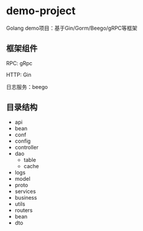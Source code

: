 # demo-project
Golang demo项目：基于Gin/Gorm/Beego/gRPC等框架

## 框架组件
RPC: gRpc

HTTP: Gin

日志服务：beego

## 目录结构
- api
- bean
- conf
- config      
- controller 
- dao        
    - table  
    - cache
- logs 
- model
- proto      
- services   
- business  
- utils      
- routers  
- bean       
- dto        
